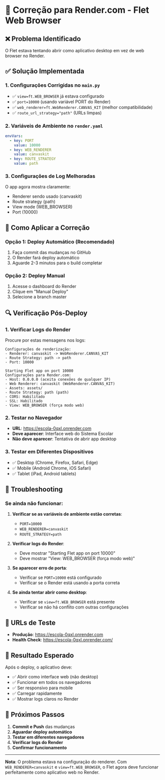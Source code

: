 # 🔧 Correção para Render.com - Flet Web Browser

## ❌ Problema Identificado
O Flet estava tentando abrir como aplicativo desktop em vez de web browser no Render.

## ✅ Solução Implementada

### 1. Configurações Corrigidas no `main.py`
- ✅ `view=ft.WEB_BROWSER` já estava configurado
- ✅ `port=10000` (usando variável PORT do Render)
- ✅ `web_renderer=ft.WebRenderer.CANVAS_KIT` (melhor compatibilidade)
- ✅ `route_url_strategy="path"` (URLs limpas)

### 2. Variáveis de Ambiente no `render.yaml`
```yaml
envVars:
  - key: PORT
    value: 10000
  - key: WEB_RENDERER
    value: canvaskit
  - key: ROUTE_STRATEGY
    value: path
```

### 3. Configurações de Log Melhoradas
O app agora mostra claramente:
- Renderer sendo usado (canvaskit)
- Route strategy (path)
- View mode (WEB_BROWSER)
- Port (10000)

## 🚀 Como Aplicar a Correção

### Opção 1: Deploy Automático (Recomendado)
1. Faça commit das mudanças no GitHub
2. O Render fará deploy automático
3. Aguarde 2-3 minutos para o build completar

### Opção 2: Deploy Manual
1. Acesse o dashboard do Render
2. Clique em "Manual Deploy"
3. Selecione a branch master

## 🔍 Verificação Pós-Deploy

### 1. Verificar Logs do Render
Procure por estas mensagens nos logs:
```
Configurações de renderização:
- Renderer: canvaskit -> WebRenderer.CANVAS_KIT
- Route Strategy: path -> path
- Port: 10000

Starting Flet app on port 10000
Configurações para Render.com:
- Host: 0.0.0.0 (aceita conexões de qualquer IP)
- Web Renderer: canvaskit (WebRenderer.CANVAS_KIT)
- Assets: assets/
- Route Strategy: path (path)
- CORS: Habilitado
- SSL: Habilitado
- View: WEB_BROWSER (força modo web)
```

### 2. Testar no Navegador
- **URL**: https://escola-0qxl.onrender.com
- **Deve aparecer**: Interface web do Sistema Escolar
- **Não deve aparecer**: Tentativa de abrir app desktop

### 3. Testar em Diferentes Dispositivos
- ✅ Desktop (Chrome, Firefox, Safari, Edge)
- ✅ Mobile (Android Chrome, iOS Safari)
- ✅ Tablet (iPad, Android tablets)

## 🐛 Troubleshooting

### Se ainda não funcionar:

1. **Verificar se as variáveis de ambiente estão corretas**:
   - `PORT=10000`
   - `WEB_RENDERER=canvaskit`
   - `ROUTE_STRATEGY=path`

2. **Verificar logs do Render**:
   - Deve mostrar "Starting Flet app on port 10000"
   - Deve mostrar "View: WEB_BROWSER (força modo web)"

3. **Se aparecer erro de porta**:
   - Verificar se `PORT=10000` está configurado
   - Verificar se o Render está usando a porta correta

4. **Se ainda tentar abrir como desktop**:
   - Verificar se `view=ft.WEB_BROWSER` está presente
   - Verificar se não há conflito com outras configurações

## 📱 URLs de Teste

- **Produção**: https://escola-0qxl.onrender.com
- **Health Check**: https://escola-0qxl.onrender.com/

## 🎯 Resultado Esperado

Após o deploy, o aplicativo deve:
- ✅ Abrir como interface web (não desktop)
- ✅ Funcionar em todos os navegadores
- ✅ Ser responsivo para mobile
- ✅ Carregar rapidamente
- ✅ Mostrar logs claros no Render

## 🔄 Próximos Passos

1. **Commit e Push** das mudanças
2. **Aguardar deploy automático**
3. **Testar em diferentes navegadores**
4. **Verificar logs do Render**
5. **Confirmar funcionamento**

---

**Nota**: O problema estava na configuração do renderer. Com `WEB_RENDERER=canvaskit` e `view=ft.WEB_BROWSER`, o Flet agora deve funcionar perfeitamente como aplicativo web no Render.
